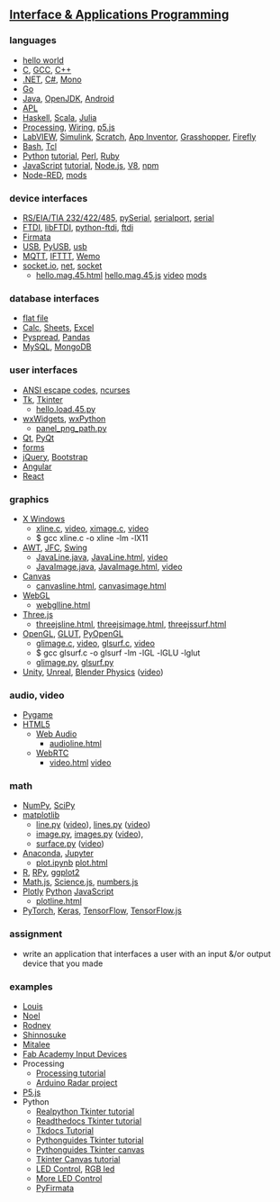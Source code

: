 ## [Interface & Applications Programming](http://academy.cba.mit.edu/classes/interface_application_programming/index.html)

### languages
- [hello world](http://helloworldcollection.de/)
- [C](http://publications.gbdirect.co.uk/c_book/), [GCC](http://gcc.gnu.org/), [C++](https://gcc.gnu.org/projects/cxx-status.html)
- [.NET](http://www.dotnetfoundation.org/), [C#](http://www.ecma-international.org/publications/standards/Ecma-334.htm), [Mono](http://www.mono-project.com/)
- [Go](https://golang.org/)
- [Java](http://www.java.com/), [OpenJDK](http://openjdk.java.net/), [Android](http://developer.android.com/index.html)
- [APL](http://tryapl.org/)
- [Haskell](https://www.haskell.org/), [Scala](http://www.scala-lang.org/), [Julia](https://julialang.org/)
- [Processing](http://processing.org/), [Wiring](http://www.wiring.org.co/), [p5.js](http://p5js.org/)
- [LabVIEW](http://www.ni.com/labview/), [Simulink](http://www.mathworks.com/products/simulink/), [Scratch](http://scratch.mit.edu/), [App Inventor](http://appinventor.mit.edu/), [Grasshopper](http://www.grasshopper3d.com/), [Firefly](http://www.fireflyexperiments.com/)
- [Bash](http://www.gnu.org/s/bash/), [Tcl](http://www.tcl.tk/)
- [Python](http://www.python.org/) [tutorial](http://docs.python.org/tutorial/), [Perl](http://www.perl.org/), [Ruby](http://www.ruby-lang.org/en/)
- [JavaScript](https://developer.mozilla.org/en-US/docs/Web/JavaScript) [tutorial](https://developer.mozilla.org/en-US/Learn/Getting_started_with_the_web/JavaScript_basics), [Node.js](http://nodejs.org/), [V8](https://developers.google.com/v8/), [npm](https://www.npmjs.org/)
- [Node-RED](https://nodered.org/), [mods](http://mods.cba.mit.edu/)

### device interfaces
- [RS/EIA/TIA 232/422/485](http://www.camiresearch.com/Data_Com_Basics/RS232_standard.html), [pySerial](https://github.com/pyserial/pyserial), [serialport](https://www.npmjs.org/package/serialport), [serial](https://developer.chrome.com/apps/app_serial)
- [FTDI](http://www.ftdichip.com/), [libFTDI](http://www.intra2net.com/en/developer/libftdi/), [python-ftdi](http://packages.ubuntu.com/python-ftdi), [ftdi](https://www.npmjs.com/package/ftdi)
- [Firmata](https://www.arduino.cc/en/Reference/Firmata)
- [USB](http://www.usb.org/), [PyUSB](https://github.com/walac/pyusb/), [usb](https://www.npmjs.com/package/usb)
- [MQTT](http://mqtt.org/), [IFTTT](https://ifttt.com/), [Wemo](https://www.wemo.com/)
- [socket.io](https://socket.io/docs/v3/index.html), [net](https://nodejs.org/api/net.html), [socket](http://docs.python.org/2/library/socket.html)
   - [hello.mag.45.html](http://academy.cba.mit.edu/classes/input_devices/mag/hello.mag.45.html) [hello.mag.45.js](http://academy.cba.mit.edu/classes/input_devices/mag/hello.mag.45.js) [video](http://academy.cba.mit.edu/classes/input_devices/mag/hello.mag.45.js.mp4) [mods](http://academy.cba.mit.edu/classes/input_devices/mag/hello.mag.45.mods.mp4)

### database interfaces
- [flat file](https://www.techopedia.com/definition/25956/flat-file)
- [Calc](https://www.libreoffice.org/discover/calc/), [Sheets](https://www.google.com/sheets/about/), [Excel](https://support.microsoft.com/en-us/office/what-is-data-streamer-1d52ffce-261c-4d7b-8017-89e8ee2b806f)
- [Pyspread](http://manns.github.io/pyspread/), [Pandas](http://pandas.pydata.org/)
- [MySQL](https://www.mysql.com/), [MongoDB](https://www.mongodb.org/)

### user interfaces
- [ANSI escape codes](https://gist.github.com/fnky/458719343aabd01cfb17a3a4f7296797), [ncurses](https://en.wikipedia.org/wiki/Ncurses#:~:text=ncurses%20(new%20curses)%20is%20a,runs%20under%20a%20terminal%20emulator.)
- [Tk](http://www.tcl.tk/), [Tkinter](https://wiki.python.org/moin/TkInter)
  - [hello.load.45.py](http://academy.cba.mit.edu/classes/input_devices/step/hello.load.45.mp4)
- [wxWidgets](http://wxwidgets.org/), [wxPython](http://www.wxpython.org/)
  - [panel_png_path.py](http://kokompe.cba.mit.edu/index.html)
- [Qt](https://www.qt.io/), [PyQt](http://wiki.python.org/moin/PyQt)
- [forms](http://www.w3.org/TR/html5/forms.html)
- [jQuery](http://jqueryui.com/widget/), [Bootstrap](http://getbootstrap.com/)
- [Angular](https://angularjs.org/)
- [React](https://reactjs.org/)

### graphics
- [X Windows](http://www.x.org/)
  - [xline.c](http://academy.cba.mit.edu/classes/interface_application_programming/xline.c), [video](http://academy.cba.mit.edu/classes/interface_application_programming/xline.mp4), [ximage.c](http://academy.cba.mit.edu/classes/interface_application_programming/ximage.c), [video](http://academy.cba.mit.edu/classes/interface_application_programming/ximage.mp4)
  - $ gcc xline.c -o xline -lm -lX11
- [AWT](http://www.oracle.com/technetwork/java/index.html), [JFC](http://www.oracle.com/technetwork/java/index.html), [Swing](http://www.oracle.com/technetwork/java/index.html)
   - [JavaLine.java](http://academy.cba.mit.edu/classes/interface_application_programming/JavaLine.java), [JavaLine.html](http://academy.cba.mit.edu/classes/interface_application_programming/JavaLine.html), [video](http://academy.cba.mit.edu/classes/interface_application_programming/JavaImage.mp4)
   - [JavaImage.java](http://academy.cba.mit.edu/classes/interface_application_programming/JavaImage.java), [JavaImage.html](http://academy.cba.mit.edu/classes/interface_application_programming/JavaImage.html), [video](http://academy.cba.mit.edu/classes/interface_application_programming/JavaImage.mp4)
- [Canvas](http://www.w3.org/TR/2dcontext/)
   - [canvasline.html](http://academy.cba.mit.edu/classes/interface_application_programming/programs/canvasline.html), [canvasimage.html](http://academy.cba.mit.edu/classes/interface_application_programming/programs/canvasimage.html)
- [WebGL](http://www.khronos.org/webgl/)
   - [webglline.html](http://academy.cba.mit.edu/classes/interface_application_programming/programs/webglline.html)
- [Three.js](http://threejs.org/)
   - [threejsline.html](http://academy.cba.mit.edu/classes/interface_application_programming/programs/threejsline.html), [threejsimage.html](http://academy.cba.mit.edu/classes/interface_application_programming/programs/threejsimage.html), [threejssurf.html](http://academy.cba.mit.edu/classes/interface_application_programming/programs/threejssurf.html)
- [OpenGL](http://www.opengl.org/), [GLUT](http://www.opengl.org/resources/libraries/glut/), [PyOpenGL](http://pyopengl.sourceforge.net/)
   - [glimage.c](http://academy.cba.mit.edu/classes/interface_application_programming/glimage.c), [video](http://academy.cba.mit.edu/classes/interface_application_programming/glimage.mp4), [glsurf.c](http://academy.cba.mit.edu/classes/interface_application_programming/glsurf.c), [video](http://academy.cba.mit.edu/classes/interface_application_programming/glsurf.mp4)
   - $ gcc glsurf.c -o glsurf -lm -lGL -lGLU -lglut
   - [glimage.py](http://academy.cba.mit.edu/classes/interface_application_programming/glimage.py), [glsurf.py](http://academy.cba.mit.edu/classes/interface_application_programming/glsurf.py)
- [Unity](https://unity3d.com/), [Unreal](https://www.unrealengine.com/), [Blender Physics](https://docs.blender.org/manual/en/latest/physics/index.html) ([video](http://academy.cba.mit.edu/classes/interface_application_programming/physics.mp4))

### audio, video
- [Pygame](https://www.pygame.org/wiki/about)
- [HTML5](http://www.html5rocks.com/en/features/multimedia)
   - [Web Audio](https://developer.mozilla.org/en-US/docs/Web/API/Web_Audio_API)
      - [audioline.html](http://academy.cba.mit.edu/classes/interface_application_programming/programs/audioline.html)
   - [WebRTC](http://www.webrtc.org/)
      - [video.html](http://academy.cba.mit.edu/classes/input_devices/video.html) [video](http://academy.cba.mit.edu/classes/input_devices/video.mp4)

### math
- [NumPy](http://www.numpy.org/), [SciPy](http://www.scipy.org/)
- [matplotlib](http://matplotlib.org/)
   - [line.py](http://academy.cba.mit.edu/classes/interface_application_programming/programs/line.py) ([video](http://academy.cba.mit.edu/classes/interface_application_programming/matline.mp4)), [lines.py](http://academy.cba.mit.edu/classes/interface_application_programming/programs/lines.py) ([video](http://academy.cba.mit.edu/classes/interface_application_programming/matlines.mp4))
   - [image.py](http://academy.cba.mit.edu/classes/interface_application_programming/programs/image.py), [images.py](http://academy.cba.mit.edu/classes/interface_application_programming/programs/images.py) ([video](http://academy.cba.mit.edu/classes/interface_application_programming/matimage.mp4)), 
   - [surface.py](http://academy.cba.mit.edu/classes/interface_application_programming/programs/surface.py) ([video](http://academy.cba.mit.edu/classes/interface_application_programming/surface.mp4))
- [Anaconda](https://www.continuum.io/), [Jupyter](http://jupyter.org/)
   - [plot.ipynb](http://academy.cba.mit.edu/classes/interface_application_programming/programs/plot.ipynb) [plot.html](http://academy.cba.mit.edu/classes/interface_application_programming/programs/plot.html)
- [R](http://www.r-project.org/), [RPy](http://rpy.sourceforge.net/), [ggplot2](http://ggplot2.org/)
- [Math.js](http://mathjs.org/), [Science.js](https://www.npmjs.org/package/science), [numbers.js](https://www.npmjs.org/package/numbers)
- [Plotly](https://plot.ly/) [Python](https://plot.ly/python/) [JavaScript](https://plot.ly/javascript)
   - [plotline.html](http://academy.cba.mit.edu/classes/interface_application_programming/programs/plotline.html)
- [PyTorch](https://pytorch.org/tutorials/beginner/deep_learning_60min_blitz.html), [Keras](https://keras.io/), [TensorFlow](https://www.tensorflow.org/), [TensorFlow.js](https://js.tensorflow.org/)

### assignment
- write an application that interfaces a user with an input &/or output device that you made

### examples
- [Louis](http://archive.fabacademy.org/fabacademy2017/fablabsingapore/students/216/exercise16.html)
- [Noel](http://fab.academany.org/2020/labs/singapore/students/noel-kristian/exercise12.html)
- [Rodney](http://fabacademy.org/archives/2015/as/students/dorville.rodney/c14_interface_programming.html)
- [Shinnosuke](http://archive.fabacademy.org/2016/fablabkyushu/students/174/exercise16.html)
- [Mitalee](https://fabacademy.org/2020/labs/barcelona/students/mitalee-parikh/Interface%20%26%20Application%20Programming/)
- [Fab Academy Input Devices](http://academy.cba.mit.edu/classes/input_devices/index.html)
- Processing
   - [Processing tutorial](https://processing.org/tutorials/electronics)
   - [Arduino Radar project](https://howtomechatronics.com/projects/arduino-radar-project/)
- [P5.js](https://itp.nyu.edu/physcomp/labs/labs-serial-communication/lab-serial-input-to-the-p5-js-ide/)
- Python
   - [Realpython Tkinter tutorial](https://realpython.com/python-gui-tkinter/) 
   - [Readthedocs Tkinter tutorial](https://python-textbok.readthedocs.io/en/1.0/Introduction_to_GUI_Programming.html#)
   - [Tkdocs Tutorial](https://tkdocs.com/tutorial/index.html)
   - [Pythonguides Tkinter tutorial](https://pythonguides.com/python-gui-programming/)
   - [Pythonguides Tkinter canvas](https://pythonguides.com/python-tkinter-canvas/)
   - [Tkinter Canvas tutorial](https://pythonguides.com/python-tkinter-canvas/)
   - [LED Control](http://arduinolearning.com/code/led-control-with-arduino-and-python-tkinter.php), [RGB led](https://www.hackster.io/BogdanFlr/rgb-led-control-with-arduino-and-python-tkinter-4b2969)
   - [More LED Control](https://pythonforundergradengineers.com/python-arduino-potentiometer.html)
   - [PyFirmata](https://realpython.com/arduino-python/)
